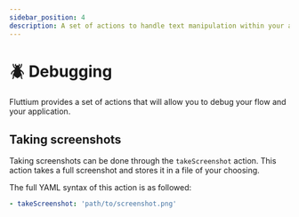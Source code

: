 ```yaml
---
sidebar_position: 4
description: A set of actions to handle text manipulation within your application.
---
```


# 🪲 Debugging

Fluttium provides a set of actions that will allow you to debug your flow and your application.

## Taking screenshots

Taking screenshots can be done through the `takeScreenshot` action. This action takes a full screenshot and stores it in a file of your choosing.

The full YAML syntax of this action is as followed:

```yaml
- takeScreenshot: 'path/to/screenshot.png'
```
